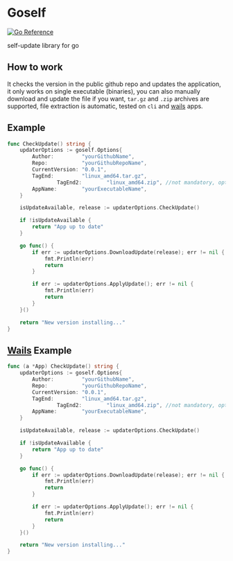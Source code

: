 # Goself

[![Go Reference](https://pkg.go.dev/badge/github.com/sunaipa5/reqtor.svg)](https://pkg.go.dev/github.com/sunaipa5/goself)

self-update library for go

## How to work

It checks the version in the public github repo and updates the application, it only works on single executable (binaries),
you can also manually download and update the file if you want, `tar.gz` and `.zip` archives are supported, file extraction is automatic, tested on `cli` and [wails](https://github.com/wailsapp/wails) apps.

## Example

```go
func CheckUpdate() string {
	updaterOptions := goself.Options{
		Author:         "yourGithubName",
		Repo:           "yourGithubRepoName",
		CurrentVersion: "0.0.1",
		TagEnd:         "linux_amd64.tar.gz",
                TagEnd2:        "linux_amd64.zip", //not mandatory, option 2 when tagEnd is not found
		AppName:        "yourExecutableName",
	}

	isUpdateAvailable, release := updaterOptions.CheckUpdate()

	if !isUpdateAvailable {
		return "App up to date"
	}

	go func() {
		if err := updaterOptions.DownloadUpdate(release); err != nil {
			fmt.Println(err)
			return
		}

		if err := updaterOptions.ApplyUpdate(); err != nil {
			fmt.Println(err)
			return
		}
	}()

	return "New version installing..."
}
```

## [Wails](https://github.com/wailsapp/wails) Example

```go
func (a *App) CheckUpdate() string {
	updaterOptions := goself.Options{
		Author:         "yourGithubName",
		Repo:           "yourGithubRepoName",
		CurrentVersion: "0.0.1",
		TagEnd:         "linux_amd64.tar.gz",
                TagEnd2:        "linux_amd64.zip", //not mandatory, option 2 when tagEnd is not found
		AppName:        "yourExecutableName",
	}

	isUpdateAvailable, release := updaterOptions.CheckUpdate()

	if !isUpdateAvailable {
		return "App up to date"
	}

	go func() {
		if err := updaterOptions.DownloadUpdate(release); err != nil {
			fmt.Println(err)
			return
		}

		if err := updaterOptions.ApplyUpdate(); err != nil {
			fmt.Println(err)
			return
		}
	}()

	return "New version installing..."
}
```

